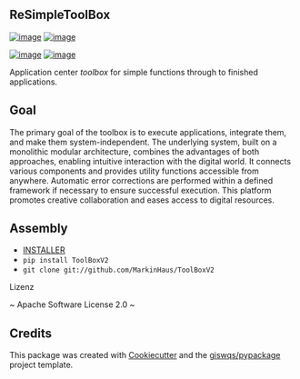 ## ReSimpleToolBox

[![image](https://img.shields.io/pypi/v/ToolBoxV2.svg)](https://pypi.python.org/pypi/ToolBoxV2)
[![image](https://img.shields.io/conda/vn/conda-forge/ToolBoxV2.svg)](https://anaconda.org/conda-forge/ToolBoxV2)

[![image](https://pyup.io/repos/github/MarkinHaus/ToolBoxV2/shield.svg)](https://pyup.io/repos/github/MarkinHaus/ToolBoxV2)
[![image](https://img.shields.io/badge/Donate-Buy%20me%20a%20coffee-yellowgreen.svg)](https://pyup.io/repos/github/MarkinHaus/ToolBoxV2)

Application center *toolbox* for simple functions through to finished applications.

## Goal
The primary goal of the toolbox is to execute applications, integrate them, and make them system-independent.
The underlying system, built on a monolithic modular architecture, combines the advantages of both approaches,
enabling intuitive interaction with the digital world. It connects various components and provides utility functions accessible from anywhere.
Automatic error corrections are performed within a defined framework if necessary to ensure successful execution.
This platform promotes creative collaboration and eases access to digital resources.

## Assembly
- [INSTALLER](https://simplecore.app/web/core0/Installer.html)
- `
    pip install ToolBoxV2
`
- `
    git clone git://github.com/MarkinHaus/ToolBoxV2
`

Lizenz

~ Apache Software License 2.0 ~

## Credits

This package was created with [Cookiecutter](https://github.com/cookiecutter/cookiecutter) and
the [giswqs/pypackage](https://github.com/giswqs/pypackage) project template.
